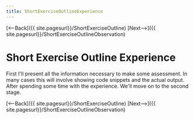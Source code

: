 ```yaml
---
title: ShortExerciseOutlineExperience
---
```

[<--Back]({{ site.pagesurl}}/ShortExerciseOutline) [Next-->]({{ site.pagesurl}}/ShortExerciseOutlineObservation)

# Short Exercise Outline Experience
First I'll present all the information necessary to make some assessment. In many cases this will involve showing code snippets and the actual output. After spending some time with the experience. We'll move on to the second stage.

[<--Back]({{ site.pagesurl}}/ShortExerciseOutline) [Next-->]({{ site.pagesurl}}/ShortExerciseOutlineObservation)
